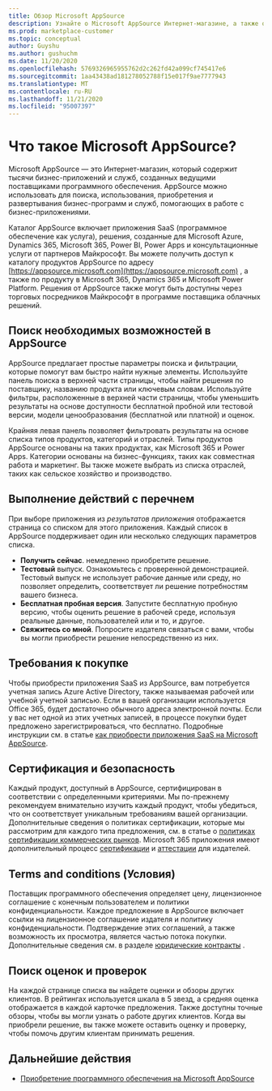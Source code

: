 ```yaml
---
title: Обзор Microsoft AppSource
description: Узнайте о Microsoft AppSource Интернет-магазине, а также о том, как найти и обширный каталог программного обеспечения и решений.
ms.prod: marketplace-customer
ms.topic: conceptual
author: Guyshu
ms.author: gushuchm
ms.date: 11/20/2020
ms.openlocfilehash: 5769326965955762d2c262fd42a099cf745417e6
ms.sourcegitcommit: 1aa43438ad181278052788f15e017f9ae7777943
ms.translationtype: MT
ms.contentlocale: ru-RU
ms.lasthandoff: 11/21/2020
ms.locfileid: "95007397"
---
```

# <a name="what-is-microsoft-appsource"></a>Что такое Microsoft AppSource?

Microsoft AppSource — это Интернет-магазин, который содержит тысячи бизнес-приложений и служб, созданных ведущими поставщиками программного обеспечения. AppSource можно использовать для поиска, использования, приобретения и развертывания бизнес-программ и служб, помогающих в работе с бизнес-приложениями.

Каталог AppSource включает приложения SaaS (программное обеспечение как услуга), решения, созданные для Microsoft Azure, Dynamics 365, Microsoft 365, Power BI, Power Apps и консультационные услуги от партнеров Майкрософт. Вы можете получить доступ к каталогу продуктов AppSource по адресу [https://appsource.microsoft.com](https://appsource.microsoft.com) , а также по продукту в Microsoft 365, Dynamics 365 и Microsoft Power Platform. Решения от AppSource также могут быть доступны через торговых посредников Майкрософт в программе поставщика облачных решений.

## <a name="find-what-you-need-on-appsource"></a>Поиск необходимых возможностей в AppSource

AppSource предлагает простые параметры поиска и фильтрации, которые помогут вам быстро найти нужные элементы. Используйте панель поиска в верхней части страницы, чтобы найти решения по поставщику, названию продукта или ключевым словам. Используйте фильтры, расположенные в верхней части страницы, чтобы уменьшить результаты на основе доступности бесплатной пробной или тестовой версии, модели ценообразования (бесплатной или платной) и оценок.

Крайняя левая панель позволяет фильтровать результаты на основе списка типов продуктов, категорий и отраслей. Типы продуктов AppSource основаны на таких продуктах, как Microsoft 365 и Power Apps. Категории основаны на бизнес-функциях, таких как совместная работа и маркетинг. Вы также можете выбрать из списка отраслей, таких как сельское хозяйство и производство.

## <a name="take-action-on-a-listing"></a>Выполнение действий с перечнем

При выборе приложения из _результатов приложения_ отображается страница со списком для этого приложения. Каждый список в AppSource поддерживает один или несколько следующих параметров списка.

- **Получить сейчас**. немедленно приобретите решение.
- **Тестовый** выпуск. Ознакомьтесь с проверенной демонстрацией. Тестовый выпуск не использует рабочие данные или среду, но позволяет определить, соответствует ли решение потребностям вашего бизнеса.
- **Бесплатная пробная версия**. Запустите бесплатную пробную версию, чтобы оценить решение в рабочей среде, используя реальные данные, пользователей или и то, и другое.
- **Свяжитесь со мной**. Попросите издателя связаться с вами, чтобы вы могли приобрести решение непосредственно из них.

## <a name="purchasing-requirements"></a>Требования к покупке

Чтобы приобрести приложения SaaS из AppSource, вам потребуется учетная запись Azure Active Directory, также называемая рабочей или учебной учетной записью. Если в вашей организации используется Office 365, будет достаточно обычного адреса электронной почты. Если у вас нет одной из этих учетных записей, в процессе покупки будет предложено зарегистрироваться, что бесплатно. Подробные инструкции см. в статье [как приобрести приложения SaaS на Microsoft AppSource](purchase-software-appsource.md).

## <a name="certification-and-security"></a>Сертификация и безопасность

Каждый продукт, доступный в AppSource, сертифицирован в соответствии с определенными критериями. Мы по-прежнему рекомендуем внимательно изучить каждый продукт, чтобы убедиться, что он соответствует уникальным требованиям вашей организации. Дополнительные сведения о политиках сертификации, которые мы рассмотрим для каждого типа предложения, см. в статье о [политиках сертификации коммерческих рынков](/legal/marketplace/certification-policies). Microsoft 365 приложения имеют дополнительный процесс [сертификации](/microsoft-365-app-certification/docs/enterprise-app-certification-guide) и [аттестации](/microsoft-365-app-certification/docs/enterprise-app-attestation-guide) для издателей.

## <a name="terms-and-conditions"></a>Terms and conditions (Условия)

Поставщик программного обеспечения определяет цену, лицензионное соглашение с конечным пользователем и политики конфиденциальности. Каждое предложение в AppSource включает ссылки на лицензионное соглашение издателя и политику конфиденциальности. Подтверждение этих соглашений, а также возможность их просмотра, является частью потока покупки. Дополнительные сведения см. в разделе [юридические контракты](legal-contracts.md) .

## <a name="find-ratings-and-reviews"></a>Поиск оценок и проверок

На каждой странице списка вы найдете оценки и обзоры других клиентов. В рейтингах используется шкала в 5 звезд, а средняя оценка отображается в каждой карточке предложения. Также доступны точные обзоры, чтобы вы могли узнать о работе других клиентов. Когда вы приобрели решение, вы также можете оставить оценку и проверку, чтобы помочь другим клиентам принимать решения.

## <a name="next-steps"></a>Дальнейшие действия

- [Приобретение программного обеспечения на Microsoft AppSource](purchase-software-appsource.md)
